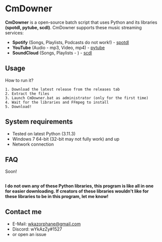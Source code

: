 
# CmDowner

**CmDowner** is a open-source batch script that uses Python and its libraries **(spotdl, pytube, scdl)**. CmDowner supports these music streaming services:

- **Spotify** (Songs, Playlists, Podcasts do not work!) - [spotdl](https://github.com/spotDL/spotify-downloader)
- **YouTube** (Audio - mp3, Video, mp4) - [pytube](https://github.com/pytube/pytube)
- **SoundCloud** (Songs, Playlists - ) - [scdl](https://github.com/flyingrub/scdl)

## Usage
How to run it?

    1. Download the latest release from the releases tab
    2. Extract the files 
    3. Launch CmDowner.bat as administrator (only for the first time)
    4. Wait for the libraries and FFmpeg to install
    5. Download!

## System requirements
- Tested on latest Python (3.11.3)
- Windows 7 64-bit (32-bit may not fully work) and up 
- Network connection


## FAQ

Soon!

##
**I do not own any of these Python libraries, this program is like all in one for easier downloading. If creators of these libraries wouldn't like for these libraries to be in this program, let me know!**

## Contact me
- E-Mail: wkazorphane@gmail.com
- Discord: wYkAzZy#1527
- or open an issue
